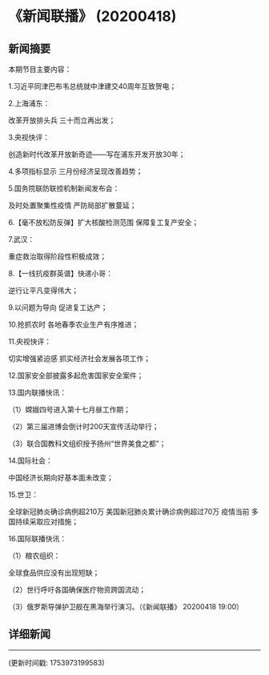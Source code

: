 # 《新闻联播》 (20200418)

## 新闻摘要

本期节目主要内容：

1.习近平同津巴布韦总统就中津建交40周年互致贺电；

2.上海浦东：

改革开放排头兵 三十而立再出发；

3.央视快评：

创造新时代改革开放新奇迹——写在浦东开发开放30年；

4.多项指标显示 三月份经济呈现改善趋势；

5.国务院联防联控机制新闻发布会：

及时处置聚集性疫情 严防局部扩散蔓延；

6.【毫不放松防反弹】扩大核酸检测范围 保障复工复产安全；

7.武汉：

重症救治取得阶段性积极成效；

8.【一线抗疫群英谱】快递小哥：

逆行让平凡变得伟大；

9.以问题为导向 促进复工达产；

10.抢抓农时 各地春季农业生产有序推进；

11.央视快评：

切实增强紧迫感 抓实经济社会发展各项工作；

12.国家安全部披露多起危害国家安全案件；

13.国内联播快讯：

（1）嫦娥四号进入第十七月昼工作期；

（2）第三届进博会倒计时200天宣传活动举行；

（3）联合国教科文组织授予扬州“世界美食之都”；

14.国际社会：

中国经济长期向好基本面未改变；

15.世卫：

全球新冠肺炎确诊病例超210万 美国新冠肺炎累计确诊病例超过70万 疫情当前 多国持续采取应对措施；

16.国际联播快讯：

（1）粮农组织：

全球食品供应没有出现短缺；

（2）世行呼吁各国确保医疗物资跨国流动；

（3）俄罗斯导弹护卫舰在黑海举行演习。（《新闻联播》 20200418 19:00）

## 详细新闻

---

(更新时间戳: 1753973199583)

